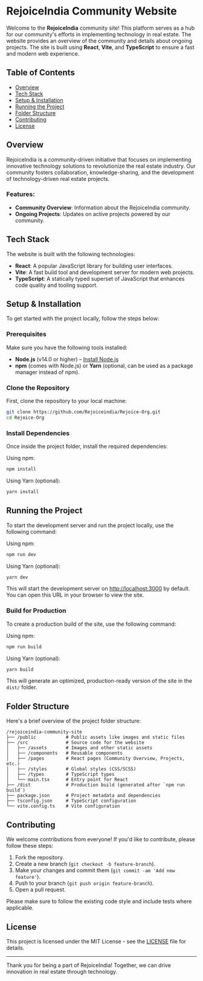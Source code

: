 # RejoiceIndia Community Website

Welcome to the **RejoiceIndia** community site! This platform serves as a hub for our community's efforts in implementing technology in real estate. The website provides an overview of the community and details about ongoing projects. The site is built using **React**, **Vite**, and **TypeScript** to ensure a fast and modern web experience.

## Table of Contents

- [Overview](#overview)
- [Tech Stack](#tech-stack)
- [Setup & Installation](#setup--installation)
- [Running the Project](#running-the-project)
- [Folder Structure](#folder-structure)
- [Contributing](#contributing)
- [License](#license)

## Overview

RejoiceIndia is a community-driven initiative that focuses on implementing innovative technology solutions to revolutionize the real estate industry. Our community fosters collaboration, knowledge-sharing, and the development of technology-driven real estate projects.

### Features:
- **Community Overview**: Information about the RejoiceIndia community.
- **Ongoing Projects**: Updates on active projects powered by our community.

## Tech Stack

The website is built with the following technologies:
- **React**: A popular JavaScript library for building user interfaces.
- **Vite**: A fast build tool and development server for modern web projects.
- **TypeScript**: A statically typed superset of JavaScript that enhances code quality and tooling support.

## Setup & Installation

To get started with the project locally, follow the steps below:

### Prerequisites

Make sure you have the following tools installed:

- **Node.js** (v14.0 or higher) – [Install Node.js](https://nodejs.org/)
- **npm** (comes with Node.js) or **Yarn** (optional, can be used as a package manager instead of npm).

### Clone the Repository

First, clone the repository to your local machine:

```bash
git clone https://github.com/Rejoiceindia/Rejoice-Org.git
cd Rejoice-Org
```

### Install Dependencies

Once inside the project folder, install the required dependencies:

Using npm:
```bash
npm install
```

Using Yarn (optional):
```bash
yarn install
```

## Running the Project

To start the development server and run the project locally, use the following command:

Using npm:
```bash
npm run dev
```

Using Yarn (optional):
```bash
yarn dev
```

This will start the development server on [http://localhost:3000](http://localhost:3000) by default. You can open this URL in your browser to view the site.

### Build for Production

To create a production build of the site, use the following command:

Using npm:
```bash
npm run build
```

Using Yarn (optional):
```bash
yarn build
```

This will generate an optimized, production-ready version of the site in the `dist/` folder.

## Folder Structure

Here's a brief overview of the project folder structure:

```
/rejoiceindia-community-site
├── /public           # Public assets like images and static files
├── /src              # Source code for the website
│   ├── /assets       # Images and other static assets
│   ├── /components   # Reusable components
│   ├── /pages        # React pages (Community Overview, Projects, etc.)
│   ├── /styles       # Global styles (CSS/SCSS)
│   ├── /types        # TypeScript types
│   └── main.tsx      # Entry point for React
├── /dist             # Production build (generated after `npm run build`)
├── package.json      # Project metadata and dependencies
├── tsconfig.json     # TypeScript configuration
└── vite.config.ts    # Vite configuration
```

## Contributing

We welcome contributions from everyone! If you'd like to contribute, please follow these steps:

1. Fork the repository.
2. Create a new branch (`git checkout -b feature-branch`).
3. Make your changes and commit them (`git commit -am 'Add new feature'`).
4. Push to your branch (`git push origin feature-branch`).
5. Open a pull request.

Please make sure to follow the existing code style and include tests where applicable.

## License

This project is licensed under the MIT License - see the [LICENSE](LICENSE) file for details.

---

Thank you for being a part of RejoiceIndia! Together, we can drive innovation in real estate through technology.
